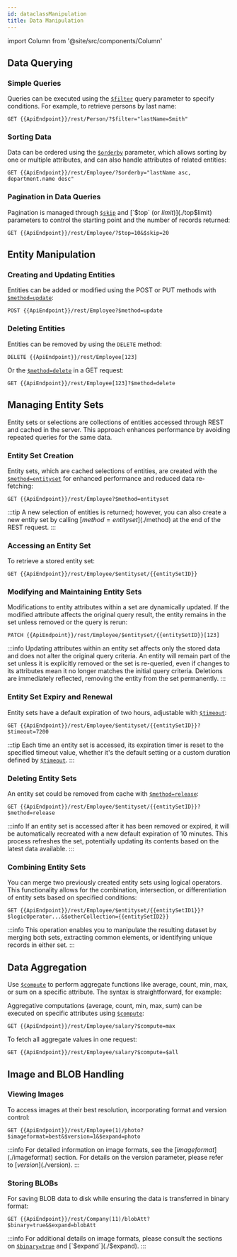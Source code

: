 ```yaml
---
id: dataclassManipulation
title: Data Manipulation
---
```


import Column from '@site/src/components/Column'


## Data Querying

### Simple Queries

Queries can be executed using the [`$filter`](./$filter) query parameter to specify conditions. For example, to retrieve persons by last name:

```
GET {{ApiEndpoint}}/rest/Person/?$filter="lastName=Smith"
```

### Sorting Data

Data can be ordered using the [`$orderby`](./$orderby) parameter, which allows sorting by one or multiple attributes, and can also handle attributes of related entities:

```
GET {{ApiEndpoint}}/rest/Employee/?$orderby="lastName asc, department.name desc"
```

### Pagination in Data Queries

Pagination is managed through [`$skip`](./$skip) and [`$top` (or $limit)](./$top$limit) parameters to control the starting point and the number of records returned:

```
GET {{ApiEndpoint}}/rest/Employee/?$top=10&$skip=20
```



## Entity Manipulation

### Creating and Updating Entities

Entities can be added or modified using the POST or PUT methods with [`$method=update`](./$method):

```
POST {{ApiEndpoint}}/rest/Employee?$method=update
```

### Deleting Entities

Entities can be removed by using the `DELETE` method:

```
DELETE {{ApiEndpoint}}/rest/Employee[123]
```

Or the [`$method=delete`](./$method) in a GET request:

```
GET {{ApiEndpoint}}/rest/Employee[123]?$method=delete
```



## Managing Entity Sets

Entity sets or selections are collections of entities accessed through REST and cached in the server. This approach enhances performance by avoiding repeated queries for the same data. 

### Entity Set Creation

Entity sets, which are cached selections of entities, are created with the [`$method=entityset`](./$method) for enhanced performance and reduced data re-fetching:

```
GET {{ApiEndpoint}}/rest/Employee?$method=entityset
```

:::tip
A new selection of entities is returned; however, you can also create a new entity set by calling [$method=entityset](./$method) at the end of the REST request.
:::

### Accessing an Entity Set

To retrieve a stored entity set:

```
GET {{ApiEndpoint}}/rest/Employee/$entityset/{{entitySetID}}
```

### Modifying and Maintaining Entity Sets

Modifications to entity attributes within a set are dynamically updated. If the modified attribute affects the original query result, the entity remains in the set unless removed or the query is rerun:

```
PATCH {{ApiEndpoint}}/rest/Employee/$entityset/{{entitySetID}}[123]
```

:::info
Updating attributes within an entity set affects only the stored data and does not alter the original query criteria. An entity will remain part of the set unless it is explicitly removed or the set is re-queried, even if changes to its attributes mean it no longer matches the initial query criteria. Deletions are immediately reflected, removing the entity from the set permanently.
:::

### Entity Set Expiry and Renewal

Entity sets have a default expiration of two hours, adjustable with [`$timeout`](./$timeout):

```
GET {{ApiEndpoint}}/rest/Employee/$entityset/{{entitySetID}}?$timeout=7200
```

:::tip
Each time an entity set is accessed, its expiration timer is reset to the specified timeout value, whether it's the default setting or a custom duration defined by [`$timeout`](./$timeout).
:::

### Deleting Entity Sets

An entity set could be removed from cache with [`$method=release`](./$method):

```
GET {{ApiEndpoint}}/rest/Employee/$entityset/{{entitySetID}}?$method=release
```

:::info
If an entity set is accessed after it has been removed or expired, it will be automatically recreated with a new default expiration of 10 minutes. This process refreshes the set, potentially updating its contents based on the latest data available.
:::


### Combining Entity Sets

You can merge two previously created entity sets using logical operators. This functionality allows for the combination, intersection, or differentiation of entity sets based on specified conditions:

```plaintext
GET {{ApiEndpoint}}/rest/Employee/$entityset/{{entitySetID1}}?$logicOperator...&$otherCollection={{entitySetID2}}
```

:::info
This operation enables you to manipulate the resulting dataset by merging both sets, extracting common elements, or identifying unique records in either set.
:::


## Data Aggregation

Use [`$compute`](./$compute) to perform aggregate functions like average, count, min, max, or sum on a specific attribute. The syntax is straightforward, for example:

Aggregative computations (average, count, min, max, sum) can be executed on specific attributes using [`$compute`](./$compute):

```
GET {{ApiEndpoint}}/rest/Employee/salary?$compute=max
```

To fetch all aggregate values in one request:

```
GET {{ApiEndpoint}}/rest/Employee/salary?$compute=$all
```


## Image and BLOB Handling

### Viewing Images

To access images at their best resolution, incorporating format and version control:

```
GET {{ApiEndpoint}}/rest/Employee(1)/photo?$imageformat=best&$version=1&$expand=photo
```

:::info
For detailed information on image formats, see the [$imageformat](./$imageformat) section. For details on the version parameter, please refer to [$version](./$version).
:::


### Storing BLOBs

For saving BLOB data to disk while ensuring the data is transferred in binary format:

```
GET {{ApiEndpoint}}/rest/Company(11)/blobAtt?$binary=true&$expand=blobAtt
```

:::info
For additional details on image formats, please consult the sections on [`$binary=true`](./$binary) and [`$expand`](./$expand).
:::